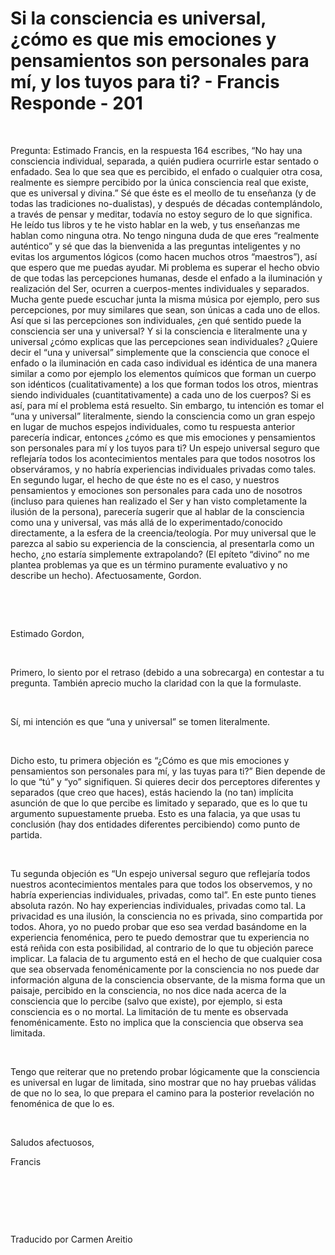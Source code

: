 # Si la consciencia es universal, ¿cómo es que mis emociones y pensamientos son personales para mí, y los tuyos para ti? - Francis Responde - 201



&nbsp;





Pregunta: Estimado Francis, en la respuesta 164 escribes, &ldquo;No hay una consciencia individual, separada, a qui&eacute;n pudiera ocurrirle estar sentado o enfadado. Sea lo que sea que es percibido, el enfado o cualquier otra cosa, realmente es siempre percibido por la &uacute;nica consciencia real que existe, que es universal y divina.&rdquo; S&eacute; que &eacute;ste es el meollo de tu ense&ntilde;anza (y de todas las tradiciones no-dualistas), y despu&eacute;s de d&eacute;cadas contempl&aacute;ndolo, a trav&eacute;s de pensar y meditar, todav&iacute;a no estoy seguro de lo que significa. He le&iacute;do tus libros y te he visto hablar en la web, y tus ense&ntilde;anzas me hablan como ninguna otra. No tengo ninguna duda de que eres &ldquo;realmente aut&eacute;ntico&rdquo; y s&eacute; que das la bienvenida a las preguntas inteligentes y no evitas los argumentos l&oacute;gicos (como hacen muchos otros &ldquo;maestros&rdquo;), as&iacute; que espero que me puedas ayudar. Mi problema es superar el hecho obvio de que todas las percepciones humanas, desde el enfado a la iluminaci&oacute;n y realizaci&oacute;n del Ser, ocurren a cuerpos-mentes individuales y separados. Mucha gente puede escuchar junta la misma m&uacute;sica por ejemplo, pero sus percepciones, por muy similares que sean, son &uacute;nicas a cada uno de ellos. As&iacute; que si las percepciones son individuales, &iquest;en qu&eacute; sentido puede la consciencia ser una y universal? Y si la consciencia e literalmente una y universal &iquest;c&oacute;mo explicas que las percepciones sean individuales? &iquest;Quiere decir el &ldquo;una y universal&rdquo; simplemente que la consciencia que conoce el enfado o la iluminaci&oacute;n en cada caso individual es id&eacute;ntica de una manera similar a como por ejemplo los elementos qu&iacute;micos que forman un cuerpo son id&eacute;nticos (cualitativamente) a los que forman todos los otros, mientras siendo individuales (cuantitativamente) a cada uno de los cuerpos? Si es as&iacute;, para m&iacute; el problema est&aacute; resuelto. Sin embargo, tu intenci&oacute;n es tomar el &ldquo;una y universal&rdquo; literalmente, siendo la consciencia como un gran espejo en lugar de muchos espejos individuales, como tu respuesta anterior parecer&iacute;a indicar, entonces &iquest;c&oacute;mo es que mis emociones y pensamientos son personales para m&iacute; y los tuyos para ti? Un espejo universal seguro que reflejar&iacute;a todos los acontecimientos mentales para que todos nosotros los observ&aacute;ramos, y no habr&iacute;a experiencias individuales privadas como tales. En segundo lugar, el hecho de que &eacute;ste no es el caso, y nuestros pensamientos y emociones son personales para cada uno de nosotros (incluso para quienes han realizado el Ser y han visto completamente la ilusi&oacute;n de la persona), parecer&iacute;a sugerir que al hablar de la consciencia como una y universal, vas m&aacute;s all&aacute; de lo experimentado/conocido directamente, a la esfera de la creencia/teolog&iacute;a. Por muy universal que le parezca al sabio su experiencia de la consciencia, al presentarla como un hecho, &iquest;no estar&iacute;a simplemente extrapolando? (El ep&iacute;teto &ldquo;divino&rdquo; no me plantea problemas ya que es un t&eacute;rmino puramente evaluativo y no describe un hecho). Afectuosamente, Gordon.






&nbsp;







&nbsp;






Estimado Gordon,






&nbsp;






Primero, lo siento por el retraso (debido a una sobrecarga) en contestar a tu pregunta. Tambi&eacute;n aprecio mucho la claridad con la que la formulaste. 






&nbsp;






S&iacute;, mi intenci&oacute;n es que &ldquo;una y universal&rdquo; se tomen literalmente.






&nbsp;






Dicho esto, tu primera objeci&oacute;n es &ldquo;&iquest;C&oacute;mo es que mis emociones y pensamientos son personales para m&iacute;, y las tuyas para ti?&rdquo; Bien depende de lo que &ldquo;t&uacute;&rdquo; y &ldquo;yo&rdquo; signifiquen. Si quieres decir dos perceptores diferentes y separados (que creo que haces), est&aacute;s haciendo la (no tan) impl&iacute;cita asunci&oacute;n de que lo que percibe es limitado y separado, que es lo que tu argumento supuestamente prueba. Esto es una falacia, ya que usas tu conclusi&oacute;n (hay dos entidades diferentes percibiendo) como punto de partida.






&nbsp;






Tu segunda objeci&oacute;n es &ldquo;Un espejo universal seguro que reflejar&iacute;a todos nuestros acontecimientos mentales para que todos los observemos, y no habr&iacute;a experiencias individuales, privadas, como tal&rdquo;. En este punto tienes absoluta raz&oacute;n. No hay experiencias individuales, privadas como tal. La privacidad es una ilusi&oacute;n, la consciencia no es privada, sino compartida por todos. Ahora, yo no puedo probar que eso sea verdad bas&aacute;ndome en la experiencia fenom&eacute;nica, pero te puedo demostrar que tu experiencia no est&aacute; re&ntilde;ida con esta posibilidad, al contrario de lo que tu objeci&oacute;n parece implicar. La falacia de tu argumento est&aacute; en el hecho de que cualquier cosa que sea observada fenom&eacute;nicamente por la consciencia no nos puede dar informaci&oacute;n alguna de la consciencia observante, de la misma forma que un paisaje, percibido en la consciencia, no nos dice nada acerca de la consciencia que lo percibe (salvo que existe), por ejemplo, si esta consciencia es o no mortal. La limitaci&oacute;n de tu mente es observada fenom&eacute;nicamente. Esto no implica que la consciencia que observa sea limitada.






&nbsp;






Tengo que reiterar que no pretendo probar l&oacute;gicamente que la consciencia es universal en lugar de limitada, sino mostrar que no hay pruebas v&aacute;lidas de que no lo sea, lo que prepara el camino para la posterior revelaci&oacute;n no fenom&eacute;nica de que lo es.






&nbsp;







Saludos afectuosos,















Francis
















&nbsp;
















&nbsp;














&nbsp;






Traducido por Carmen Areitio






